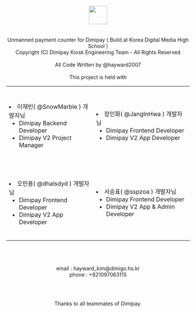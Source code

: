<br/><br/>
<p align="center">
  <img src="https://user-images.githubusercontent.com/69508345/188128317-10c5ce36-47a9-4787-904e-6c87986db6dd.svg" height="50px"><br/><br/><br/>
Unmanned payment counter for Dimipay ( Build at Korea Digital Media High School )<br/>
Copyright (C) Dimipay Kiosk Engineering Team - All Rights Reserved<br/><br/>
All Code Written by @hayward2007<br/><br/>
This project is held with<br/>
</p>
<table align=center>
    <tr>
        <td>
            <br/><br/>
            <li>이재빈( @SnowMarble ) 개발자님
                <ul>
                    <li>Dimipay Backend Developer</li>
                    <li>Dimipay V2 Project Manager</li>
                </ul>
            </li>
            <br/>
        </td>
        <td>
            <br/><br/>
            <li>장인화( @JangInHwa ) 개발자님
                <ul>
                    <li>Dimipay Frontend Developer</li>
                    <li>Dimipay V2 App Developer</li>
                </ul>
            </li>
            <br/>
        </td>
    </tr>
    <tr>
        <td>
            <br/><br/>
            <li>오민용( @dhalsdyd ) 개발자님 
                <ul>
                    <li>Dimipay Frontend Developer</li>
                    <li>Dimipay V2 App Developer</li>
                </ul>
            </li>
            <br/>
        </td>
        <td>
            <br/><br/>
            <li>서승표( @sspzoa ) 개발자님
                <ul>
                    <li>Dimipay Frontend Developer</li>
                    <li>Dimipay V2 App & Admin Developer</li>
                </ul>
            </li>
            <br/>
        </td>
    </tr>
<table>
  <p align="center">
  <br/><br/><br/>
    email : hayward_kim@dimigo.hs.kr<br/>
    phone : +821097063115
</p>
<br/>
<br/>
<p align="center">Thanks to all teammates of Dimipay.</p>
